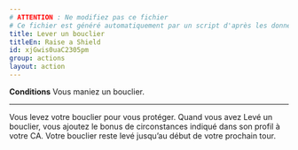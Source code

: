 ```yaml
---
# ATTENTION : Ne modifiez pas ce fichier
# Ce fichier est généré automatiquement par un script d'après les données du module Foundry VTT officiel et de sa traduction
title: Lever un bouclier
titleEn: Raise a Shield
id: xjGwis0uaC2305pm
group: actions
layout: action
---
```

<p><span><strong>Conditions</strong> Vous maniez un bouclier.</span></p><hr><p>Vous levez votre bouclier pour vous protéger. Quand vous avez Levé un bouclier, vous ajoutez le bonus de circonstances indiqué dans son profil à votre CA. Votre bouclier reste levé jusqu’au début de votre prochain tour.&nbsp;</p>
